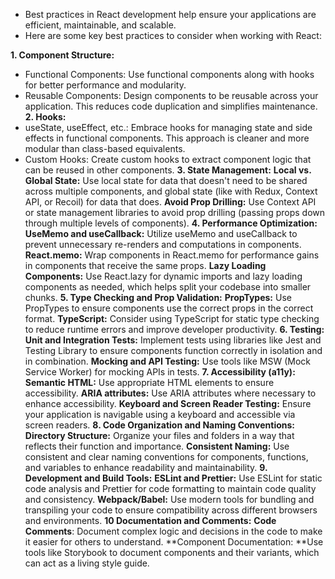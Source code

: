 - Best practices in React development help ensure your applications are efficient, maintainable, and scalable. 
- Here are some key best practices to consider when working with React:



**1. Component Structure:**
- Functional Components: Use functional components along with hooks for better performance and modularity.
- Reusable Components: Design components to be reusable across your application. This reduces code duplication and simplifies maintenance.
**2. Hooks:**
- useState, useEffect, etc.: Embrace hooks for managing state and side effects in functional components. This approach is cleaner and more modular than class-based equivalents.
- Custom Hooks: Create custom hooks to extract component logic that can be reused in other components.
**3. State Management:**
**Local vs. Global State:** Use local state for data that doesn't need to be shared across multiple components, and global state (like with Redux, Context API, or Recoil) for data that does.
**Avoid Prop Drilling:** Use Context API or state management libraries to avoid prop drilling (passing props down through multiple levels of components).
**4. Performance Optimization:**
**UseMemo and useCallback:** Utilize useMemo and useCallback to prevent unnecessary re-renders and computations in components.
**React.memo:** Wrap components in React.memo for performance gains in components that receive the same props.
**Lazy Loading Components:** Use React.lazy for dynamic imports and lazy loading components as needed, which helps split your codebase into smaller chunks.
**5. Type Checking and Prop Validation:**
**PropTypes:** Use PropTypes to ensure components use the correct props in the correct format.
**TypeScript:** Consider using TypeScript for static type checking to reduce runtime errors and improve developer productivity.
**6. Testing:**
**Unit and Integration Tests:** Implement tests using libraries like Jest and Testing Library to ensure components function correctly in isolation and in combination.
**Mocking and API Testing:** Use tools like MSW (Mock Service Worker) for mocking APIs in tests.
**7. Accessibility (a11y):**
**Semantic HTML:** Use appropriate HTML elements to ensure accessibility.
**ARIA attributes:** Use ARIA attributes where necessary to enhance accessibility.
**Keyboard and Screen Reader Testing:** Ensure your application is navigable using a keyboard and accessible via screen readers.
**8. Code Organization and Naming Conventions:**
**Directory Structure:** Organize your files and folders in a way that reflects their function and importance.
**Consistent Naming:** Use consistent and clear naming conventions for components, functions, and variables to enhance readability and maintainability.
**9. Development and Build Tools:**
**ESLint and Prettier:** Use ESLint for static code analysis and Prettier for code formatting to maintain code quality and consistency.
**Webpack/Babel:** Use modern tools for bundling and transpiling your code to ensure compatibility across different browsers and environments.
**10 Documentation and Comments:**
**Code Comments**: Document complex logic and decisions in the code to make it easier for others to understand.
**Component Documentation: **Use tools like Storybook to document components and their variants, which can act as a living style guide.
